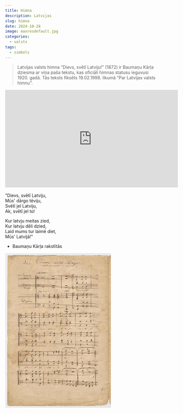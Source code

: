 ```yaml
---
title: Himna
description: Latvijas
slug: himna
date: 2024-10-28
image: maxresdefault.jpg
categories:
  - valsts
tags:
  - simbols
---
```

> Latvijas valsts himna “Dievs, svētī Latviju!” (1872) ir Baumaņu Kārļa dziesma ar viņa paša tekstu, kas oficiāli himnas statusu ieguvusi 1920. gadā. Tās teksts fiksēts 19.02.1998. likumā “Par Latvijas valsts himnu”.

<iframe width="560" height="315" src="https://www.youtube.com/embed/j7dCvf5RL24?si=OgPCvHhor1kif9dM" title="YouTube video player" frameborder="0" allow="accelerometer; autoplay; clipboard-write; encrypted-media; gyroscope; picture-in-picture; web-share" referrerpolicy="strict-origin-when-cross-origin" allowfullscreen></iframe>

"Dievs, svētī Latviju,  
Mūs' dārgo tēviju,  
Svētī jel Latviju,  
Ak, svētī jel to!

Kur latvju meitas zied,  
Kur latvju dēli dzied,  
Laid mums tur laimē diet,  
Mūs' Latvijā!"


- Baumaņu Kārļa rakstītās


![](content/post/himna/notsrak.png)
